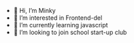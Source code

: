 - 👋 Hi, I’m Minky
- 👀 I’m interested in Frontend-del
- 🌱 I’m currently learning javascript
- 💞️ I’m looking to join school start-up club


<!---
toyo30/toyo30 is a ✨ special ✨ repository because its `README.md` (this file) appears on your GitHub profile.
You can click the Preview link to take a look at your changes.
--->
